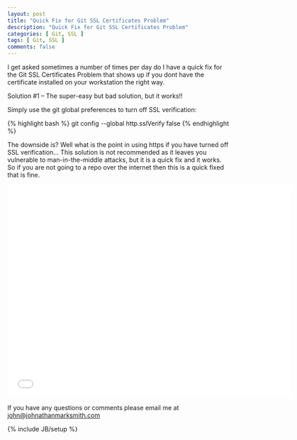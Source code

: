 ```yaml
---
layout: post
title: "Quick Fix for Git SSL Certificates Problem"
description: "Quick Fix for Git SSL Certificates Problem"
categories: [ Git, SSL ]
tags: [ Git, SSL ]
comments: false
---
```


I get asked sometimes a number of times per day do I have a quick fix for the Git SSL Certificates Problem that shows up if you dont have the certificate installed on your workstation the right way.

Solution #1 – The super-easy but bad solution, but it works!!

Simply use the git global preferences to turn off SSL  verification:

{% highlight bash %}
git config --global http.sslVerify false
{% endhighlight %}

The downside is? Well what is the point in using https if you have turned off SSL verification… This solution is not recommended as it leaves you vulnerable to man-in-the-middle attacks, but it is a quick fix and it works. So if you are not going to a repo over the internet then this is a quick fixed that is fine.

<object width="640" height="480"><param name="movie" value="//www.youtube.com/v/x5IbMiATtA8?hl=en_US&amp;version=3"></param><param name="allowFullScreen" value="true"></param><param name="allowscriptaccess" value="always"></param><embed src="//www.youtube.com/v/x5IbMiATtA8?hl=en_US&amp;version=3" type="application/x-shockwave-flash" width="640" height="480" allowscriptaccess="always" allowfullscreen="true"></embed></object>

If you have any questions or comments please email me at <a href="mailto:john@johnathanmarksmith.com">john@johnathanmarksmith.com</a>


{% include JB/setup %}
